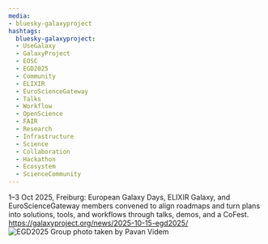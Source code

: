 ```yaml
---
media:
- bluesky-galaxyproject
hashtags:
  bluesky-galaxyproject:
  - UseGalaxy
  - GalaxyProject
  - EOSC
  - EGD2025
  - Community
  - ELIXIR
  - EuroScienceGateway
  - Talks
  - Workflow
  - OpenScience
  - FAIR
  - Research
  - Infrastructure
  - Science
  - Collaboration
  - Hackathon
  - Ecosystem
  - ScienceCommunity
---
```

1–3 Oct 2025, Freiburg: European Galaxy Days, ELIXIR Galaxy, and EuroScienceGateway members convened to align roadmaps and turn plans into solutions, tools, and workflows through talks, demos, and a CoFest.
https://galaxyproject.org/news/2025-10-15-egd2025/
![EGD2025 Group photo taken by Pavan Videm](https://galaxyproject.org/assets/static/egd_group_photo.42db587.dbdcf7ccffbaf25b9783162d50fd8f9f.jpg)